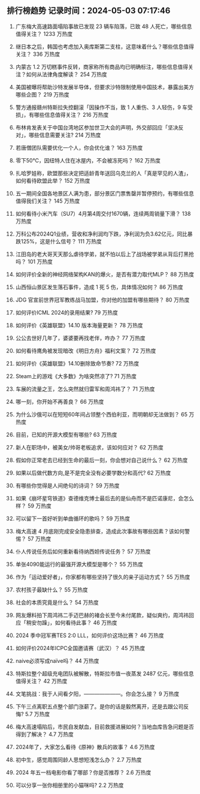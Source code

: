 
## 排行榜趋势 记录时间：2024-05-03 07:17:46
  
  1. 广东梅大高速路面塌陷事故已发现 23 辆车陷落，已致 48 人死亡，哪些信息值得关注？ 1233 万热度
    
  2. 继日本之后，韩国也考虑加入奥库斯第二支柱，这意味着什么？哪些信息值得关注？ 336 万热度
    
  3. 内蒙古 1.2 万切糕事件反转，商家称所有商品均已明确标注，哪些信息值得关注？如何从法律角度解读？ 254 万热度
    
  4. 美国被曝将帮助沙特发展半导体，但要求沙特限制使用中国技术，暴露出美方哪些企图？ 219 万热度
    
  5. 警方通报赣州特斯拉失控翻滚「因操作不当，致 1 人重伤、3 人轻伤，9 车受损」，有哪些信息值得关注？ 216 万热度
    
  6. 布林肯发表关于中国台湾地区参加世卫大会的声明，外交部回应「坚决反对」，哪些信息需要关注? 214 万热度
    
  7. 若唐僧团队需要优化一个人，你会优化谁？ 163 万热度
    
  8. 零下50℃，因纽特人住在冰屋内，不会被冻死吗？ 162 万热度
    
  9. 扎哈罗娃称，欧盟那些决定把适龄青年送回乌克兰的人「真是罕见的人渣」，如何看待欧盟此举？ 152 万热度
    
  10. 五一期间全国各地景区人满为患，部分景区门票售罄并暂停预约，有哪些信息值得我们关注？ 145 万热度
    
  11. 如何看待小米汽车（SU7）4月第4周交付1670辆，连续两周销量下滑？ 138 万热度
    
  12. 万科公布2024Q1业绩，营收和净利润均下跌，净利润为负3.62亿元，同比暴跌125%，这是什么信号？ 111 万热度
    
  13. 江田岛的老大哥天天那么虐待学弟，就不怕以后上了战场被学弟从背后打黑抢吗？ 101 万热度
    
  14. 如何评价全新的神经网络架构KAN的爆火，是否有潜力取代MLP？ 88 万热度
    
  15. 山西恒山景区发生落石事件，造成 1 死 5 伤，具体情况如何？ 86 万热度
    
  16. JDG 官宣前世界冠军教练战马加盟，你对他的加盟有哪些期待？ 80 万热度
    
  17. 如何评价ICML 2024的录用结果? 79 万热度
    
  18. 如何评价《英雄联盟》14.10 版本海量更新？ 78 万热度
    
  19. 公公去世好几年了，婆婆要再找老伴，咋办？ 77 万热度
    
  20. 如何看待鹰角被发现暗改《明日方舟》福利文案？ 72 万热度
    
  21. 如何评价《英雄联盟》14.10删除致命节奏? 72 万热度
    
  22. Steam上的游戏《大多数》为啥突然凉了? 71 万热度
    
  23. 车展的流量之王，怎么突然就归雷军和周鸿祎了？ 71 万热度
    
  24. 哪一刻，你开始不再善良？ 66 万热度
    
  25. 为什么沙俄可以在短短60年间占领整个西伯利亚，而明朝却无法做到？ 65 万热度
    
  26. 目前，已知的开源大模型有哪些? 63 万热度
    
  27. 新人在职场中，被美女/帅哥老板追求，该如何应对？ 62 万热度
    
  28. 假如你正常老去已经到生命的最后一刻，你会想对自己说什么？ 62 万热度
    
  29. 如果以后做代数方向,是不是完全没有必要学数分和高代? 62 万热度
    
  30. 有哪些你觉得是人间绝句的诗词？ 59 万热度
    
  31. 如果《崩坏星穹铁道》查德维克博士最后去的是仙舟而不是匹诺康尼，会怎么样？ 59 万热度
    
  32. 可以留下一首好听到单曲循环的歌吗？ 59 万热度
    
  33. 梅大高速 4 月底刚完成安全隐患排查，造成此次事故有哪些因素？该如何警惕？ 57 万热度
    
  34. 仆人传说任务后如何重新看待纳西妲传说任务？ 57 万热度
    
  35. 单张4090能运行的最强开源大模型是哪个？ 55 万热度
    
  36. 作为「运动爱好者」，你家都有哪些坚持了很久的亲子运动方式？ 55 万热度
    
  37. 农村孩子最缺什么？ 55 万热度
    
  38. 社会的本质究竟是什么？ 54 万热度
    
  39. 网友爆料拍下周鸿祎二手迈巴赫的褚会长至今未付尾款，疑似爽约，周鸿祎回应「稍安勿躁」，如何看待此事？ 46 万热度
    
  40. 2024 季中冠军赛TES 2:0 LLL，如何评价这场比赛？ 46 万热度
    
  41. 如何评价2024年ICPC全国邀请赛（武汉）？ 45 万热度
    
  42. naive必须写成naïve吗？ 44 万热度
    
  43. 特斯拉整个超级充电团队被解散，特斯拉市值一夜蒸发 2487 亿元，哪些信息值得关注？ 42 万热度
    
  44. 文笔挑战：我于人间看夕阳，———————。你会怎么接？ 9 万热度
    
  45. 下午三点离职五点整个部门涨薪了。是你的话是毅然离开，还是去跟公司反悔? 5.7 万热度
    
  46. 梅大高速塌陷后，市民自发献血，目前救援进展如何？当地血库告急问题是否得到了解决？ 4.7 万热度
    
  47. 2024年了，大家怎么看待《原神》散兵的故事？ 4.6 万热度
    
  48. 初中生，感觉周围同龄人思想短浅怎么办？ 2.7 万热度
    
  49. 2024 年五一档电影你看了哪部？你是否推荐？ 2.6 万热度
    
  50. 可以分享一张你相册里的小猫咪吗? 2.2 万热度
    